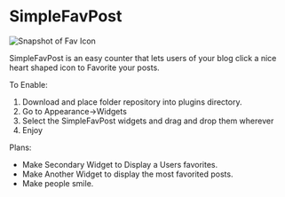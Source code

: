 SimpleFavPost
=============================================

![Snapshot of Fav Icon](https://raw.github.com/EJEHardenberg/simplefavpost/master/snapshot.png "Snapshot of Fav Icon")

SimpleFavPost is an easy counter that lets users of your blog click a 
nice heart shaped icon to Favorite your posts. 

To Enable:

1. Download and place folder repository into plugins directory.
2. Go to Appearance->Widgets
3. Select the SimpleFavPost widgets and drag and drop them wherever
4. Enjoy

Plans:

- Make Secondary Widget to Display a Users favorites.
- Make Another Widget to display the most favorited posts.
- Make people smile.